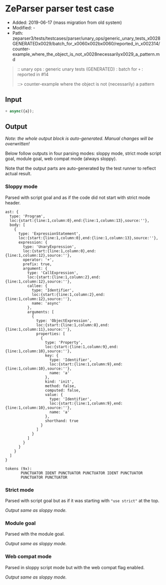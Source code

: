 # ZeParser parser test case

- Added: 2019-06-17 (mass migration from old system)
- Modified: -
- Path: zeparser3/tests/testcases/parser/unary_ops/generic_unary_tests_x0028GENERATEDx0029/batch_for_x0060x002bx0060/reported_in_x002314/counter-example_where_the_object_is_not_x0028necessarilyx0029_a_pattern.md

> :: unary ops : generic unary tests (GENERATED) : batch for `+` : reported in #14
>
> ::> counter-example where the object is not (necessarily) a pattern

## Input

`````js
+ async({a});
`````

## Output

_Note: the whole output block is auto-generated. Manual changes will be overwritten!_

Below follow outputs in four parsing modes: sloppy mode, strict mode script goal, module goal, web compat mode (always sloppy).

Note that the output parts are auto-generated by the test runner to reflect actual result.

### Sloppy mode

Parsed with script goal and as if the code did not start with strict mode header.

`````
ast: {
  type: 'Program',
  loc:{start:{line:1,column:0},end:{line:1,column:13},source:''},
  body: [
    {
      type: 'ExpressionStatement',
      loc:{start:{line:1,column:0},end:{line:1,column:13},source:''},
      expression: {
        type: 'UnaryExpression',
        loc:{start:{line:1,column:0},end:{line:1,column:12},source:''},
        operator: '+',
        prefix: true,
        argument: {
          type: 'CallExpression',
          loc:{start:{line:1,column:2},end:{line:1,column:12},source:''},
          callee: {
            type: 'Identifier',
            loc:{start:{line:1,column:2},end:{line:1,column:12},source:''},
            name: 'async'
          },
          arguments: [
            {
              type: 'ObjectExpression',
              loc:{start:{line:1,column:8},end:{line:1,column:11},source:''},
              properties: [
                {
                  type: 'Property',
                  loc:{start:{line:1,column:9},end:{line:1,column:10},source:''},
                  key: {
                    type: 'Identifier',
                    loc:{start:{line:1,column:9},end:{line:1,column:10},source:''},
                    name: 'a'
                  },
                  kind: 'init',
                  method: false,
                  computed: false,
                  value: {
                    type: 'Identifier',
                    loc:{start:{line:1,column:9},end:{line:1,column:10},source:''},
                    name: 'a'
                  },
                  shorthand: true
                }
              ]
            }
          ]
        }
      }
    }
  ]
}

tokens (9x):
       PUNCTUATOR IDENT PUNCTUATOR PUNCTUATOR IDENT PUNCTUATOR
       PUNCTUATOR PUNCTUATOR
`````

### Strict mode

Parsed with script goal but as if it was starting with `"use strict"` at the top.

_Output same as sloppy mode._

### Module goal

Parsed with the module goal.

_Output same as sloppy mode._

### Web compat mode

Parsed in sloppy script mode but with the web compat flag enabled.

_Output same as sloppy mode._
